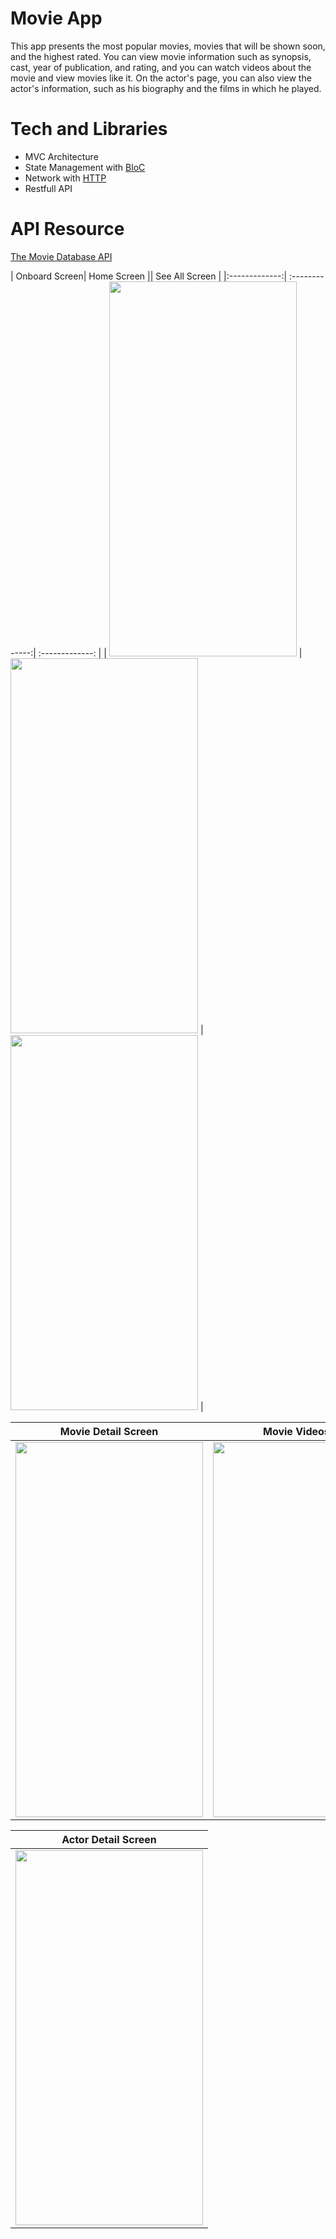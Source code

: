 # Movie App

This app presents the most popular movies, movies that will be shown soon, and the highest rated. You can view movie information such as synopsis, cast, year of publication, and rating, and you can watch videos about the movie and view movies like it. On the actor's page, you can also view the actor's information, such as his biography and the films in which he played.

# Tech and Libraries

- MVC Architecture
- State Management with [BloC](https://pub.dev/packages/flutter_bloc)
- Network with [HTTP](https://pub.dev/packages/http)
- Restfull API 

# API Resource

[The Movie Database API](https://developers.themoviedb.org/3/getting-started/introduction)


| Onboard Screen| Home Screen  || See All Screen  |
|:-------------:| :-------------:| :-------------: |
| <img src="https://user-images.githubusercontent.com/47283850/186130655-b31b221a-b755-4333-a0c4-2f69c7fe2f25.png" width="300" height="600"> | <img src="https://user-images.githubusercontent.com/47283850/186130897-46cd2d05-1092-4a28-843a-f4ae635ac511.png" width="300" height="600"> |  <img src="https://user-images.githubusercontent.com/47283850/186131836-b2d4ad14-71a0-4de4-8ac0-14a57111d3cf.png" width="300" height="600">     |


| Movie Detail Screen| Movie Videos Tab  | Similer Movies Tab|
| :-------------: |:-------------:|:-------------: |
| <img src="https://user-images.githubusercontent.com/47283850/186131914-a5e28375-cd58-4e98-b62c-dd922ed87755.png" width="300" height="600"> | <img src="https://user-images.githubusercontent.com/47283850/186132101-18928dab-2e83-41a2-9f86-7a3048957c83.png" width="300" height="600"> | <img src="https://user-images.githubusercontent.com/47283850/186132337-1e36581a-dfdf-440f-b609-dea956eb6b84.png" width="300" height="600"> |

| Actor Detail Screen|
|:-------------:|
| <img src="https://user-images.githubusercontent.com/47283850/186132452-2c26d0a6-05b1-4f8e-b367-6d734bb43a27.png" width="300" height="600"> |



